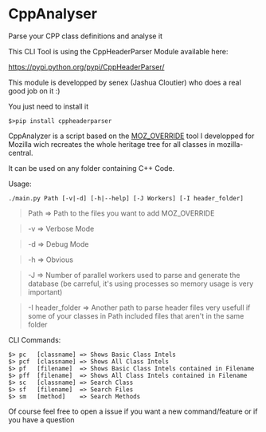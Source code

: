 CppAnalyser
===========

Parse your CPP class definitions and analyse it

This CLI Tool is using the CppHeaderParser Module available here:

https://pypi.python.org/pypi/CppHeaderParser/

This module is developped by senex (Jashua Cloutier) who does a real good job on it :)

You just need to install it
```
$>pip install cppheaderparser
```

CppAnalyzer is a script based on the [MOZ_OVERRIDE](https://github.com/Sixdsn/MOZ_OVERRIDE) tool
I developped for Mozilla wich recreates the whole heritage tree for all classes in mozilla-central.

It can be used on any folder containing C++ Code.

Usage:

`./main.py Path [-v|-d] [-h|--help] [-J Workers] [-I header_folder]`

> Path		  => Path to the files you want to add MOZ_OVERRIDE

> -v 		  => Verbose Mode

> -d 		  => Debug Mode

> -h		  => Obvious

> -J      => Number of parallel workers used to parse and generate the database (be carreful, it's using processes so memory usage is very important)

> -I header_folder  => Another path to parse header files very usefull if some of your classes in Path included files that aren't in the same folder


CLI Commands:

```
$> pc   [classname] => Shows Basic Class Intels
$> pcf  [classname] => Shows All Class Intels
$> pf   [filename]  => Shows Basic Class Intels contained in Filename
$> pff  [filename]  => Shows All Class Intels contained in Filename
$> sc   [classname] => Search Class
$> sf   [filename]  => Search Files
$> sm   [method]    => Search Methods
```
Of course feel free to open a issue if you want a new command/feature or if you have a question


